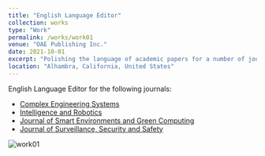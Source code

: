```yaml
---
title: "English Language Editor"
collection: works
type: "Work"
permalink: /works/work01
venue: "OAE Publishing Inc."
date: 2021-10-01
excerpt: "Polishing the language of academic papers for a number of journals."
location: "Alhambra, California, United States"
---
```


English Language Editor for the following journals:
<ul>
    <li><a href="https://comengsys.com">Complex Engineering Systems</a></li>
    <li><a href="https://www.intellrobot.com">Intelligence and Robotics</a></li>
    <li><a href="https://www.segcjournal.com">Journal of Smart Environments and Green Computing</a></li>
    <li><a href="https://www.jsssjournal.com">Journal of Surveillance, Security and Safety</a></li>
</ul>


![work01](https://github.com/A-Kerim/me/blob/6bc34f556dcde0bc071f48287fe497284a148ec6/images/work01.png?raw=true)


